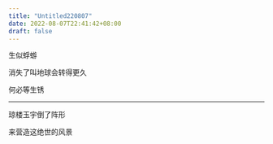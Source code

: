 ```yaml
---
title: "Untitled220807"
date: 2022-08-07T22:41:42+08:00
draft: false
---
```


生似蜉蝣

消失了叫地球会转得更久

何必等生锈

---

琼楼玉宇倒了阵形

来营造这绝世的风景
